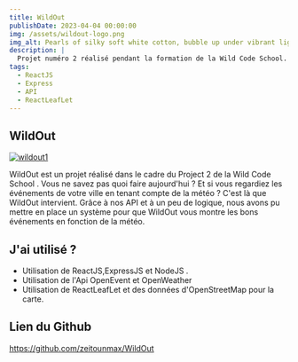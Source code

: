 ```yaml
---
title: WildOut
publishDate: 2023-04-04 00:00:00
img: /assets/wildout-logo.png
img_alt: Pearls of silky soft white cotton, bubble up under vibrant lighting
description: |
  Projet numéro 2 réalisé pendant la formation de la Wild Code School.
tags:
  - ReactJS
  - Express
  - API
  - ReactLeafLet
---
```


## WildOut

<a href="https://ibb.co/bsXGT66"><img src="https://i.ibb.co/hBVTbgg/wildout1.png" alt="wildout1" border="0"></a>

WildOut est un projet réalisé dans le cadre du Project 2 de la Wild Code School . Vous ne savez pas quoi faire aujourd'hui ? Et si vous regardiez les événements de votre ville en tenant compte de la météo ? C'est là que WildOut intervient. Grâce à nos API et à un peu de logique, nous avons pu mettre en place un système pour que WildOut vous montre les bons événements en fonction de la météo.

## J'ai utilisé ?

- Utilisation de ReactJS,ExpressJS et NodeJS .
- Utilisation de l'Api OpenEvent et OpenWeather
- Utilisation de ReactLeafLet et des données d'OpenStreetMap pour la carte.

## Lien du Github

https://github.com/zeitounmax/WildOut
